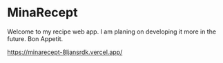 # MinaRecept

Welcome to my recipe web app. I am planing on developing it more in the future. Bon Appetit.

https://minarecept-8ljansrdk.vercel.app/
